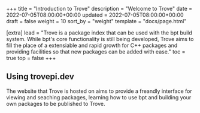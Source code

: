 +++
title = "Introduction to Trove"
description = "Welcome to Trove"
date = 2022-07-05T08:00:00+00:00
updated = 2022-07-05T08:00:00+00:00
draft = false
weight = 10
sort_by = "weight"
template = "docs/page.html"

[extra]
lead = "Trove is a package index that can be used with the bpt build system. While bpt's core functionality is still being developed, Trove aims to fill the place of a extensiable and rapid growth for C++ packages and providing facilities so that new packages can be added with ease."
toc = true
top = false
+++

## Using trovepi.dev

The website that Trove is hosted on aims to provide a freandly interface for viewing and seaching packages, learning how to use bpt and building your own packages to be published to Trove.
